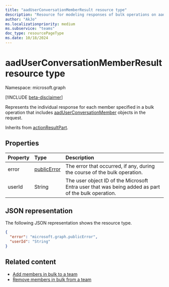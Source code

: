 ```yaml
---
title: "aadUserConversationMemberResult resource type"
description: "Resource for modeling responses of bulk operations on aadUserConversationMember."
author: "AkJo"
ms.localizationpriority: medium
ms.subservice: "teams"
doc_type: resourcePageType
ms.date: 10/18/2024
---
```


# aadUserConversationMemberResult resource type

Namespace: microsoft.graph

[!INCLUDE [beta-disclaimer](../../includes/beta-disclaimer.md)]

Represents the individual response for each member specified in a bulk operation that includes [aadUserConversationMember](aaduserconversationmember.md) objects in the request.

Inherits from [actionResultPart](actionresultpart.md).

## Properties

| Property | Type	| Description |
|:---------------|:--------|:----------|
|error|[publicError](publicerror.md) |The error that occurred, if any, during the course of the bulk operation.|
|userId|String|The user object ID of the Microsoft Entra user that was being added as part of the bulk operation.|

## JSON representation

The following JSON representation shows the resource type.

<!-- {
  "blockType": "resource",
  "@odata.type": "microsoft.graph.aadUserConversationMemberResult"
}-->

```json
{
  "error": "microsoft.graph.publicError",
  "userId": "String"
}
```

## Related content

- [Add members in bulk to a team](../api/conversationmembers-add.md)
- [Remove members in bulk from a team](../api/conversationmember-remove.md)

<!-- uuid: 20fd7863-9545-40d4-ae8f-fee2d115a690
2015-10-25 14:57:30 UTC -->
<!--
{
  "type": "#page.annotation",
  "description": "aadUserConversationMemberResult",
  "keywords": "",
  "section": "documentation",
  "tocPath": "",
  "suppressions": []
}
-->
